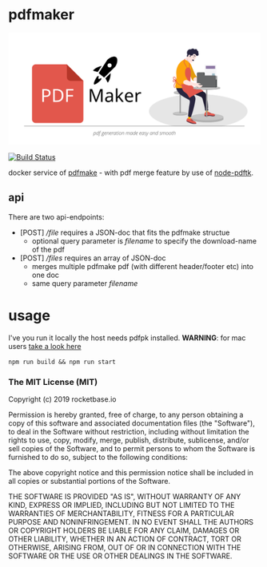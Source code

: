 # pdfmaker

![logo](assets/pdf-maker.svg)

[![Build Status](https://travis-ci.org/rocketbase-io/pdfmaker.svg?branch=master)](https://travis-ci.org/rocketbase-io/pdfmaker)

docker service of [pdfmake](http://pdfmake.org/) - with pdf merge feature by use of [node-pdftk](https://www.npmjs.com/package/node-pdftk).

## api
There are two api-endpoints:
* [POST] _/file_ requires a JSON-doc that fits the pdfmake structue
  * optional query parameter is _filename_ to specify the download-name of the pdf
* [POST] _/files_ requires an array of JSON-doc
  * merges multiple pdfmake pdf (with different header/footer etc) into one doc
  * same query parameter _filename_

# usage

I've you run it locally the host needs pdfpk installed.
__WARNING__: for mac users [take a look here](//https://github.com/jjwilly16/node-pdftk/issues/3)

```
npm run build && npm run start
```

### The MIT License (MIT)
Copyright (c) 2019 rocketbase.io

Permission is hereby granted, free of charge, to any person obtaining a copy of this software and associated documentation files (the "Software"), to deal in the Software without restriction, including without limitation the rights to use, copy, modify, merge, publish, distribute, sublicense, and/or sell copies of the Software, and to permit persons to whom the Software is furnished to do so, subject to the following conditions:

The above copyright notice and this permission notice shall be included in all copies or substantial portions of the Software.

THE SOFTWARE IS PROVIDED "AS IS", WITHOUT WARRANTY OF ANY KIND, EXPRESS OR IMPLIED, INCLUDING BUT NOT LIMITED TO THE WARRANTIES OF MERCHANTABILITY, FITNESS FOR A PARTICULAR PURPOSE AND NONINFRINGEMENT. IN NO EVENT SHALL THE AUTHORS OR COPYRIGHT HOLDERS BE LIABLE FOR ANY CLAIM, DAMAGES OR OTHER LIABILITY, WHETHER IN AN ACTION OF CONTRACT, TORT OR OTHERWISE, ARISING FROM, OUT OF OR IN CONNECTION WITH THE SOFTWARE OR THE USE OR OTHER DEALINGS IN THE SOFTWARE.
